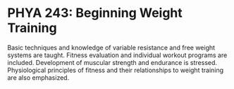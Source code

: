 # PHYA 243: Beginning Weight Training

Basic techniques and knowledge of variable resistance and free weight systems are taught. Fitness evaluation and individual workout programs are included. Development of muscular strength and endurance is stressed. Physiological principles of fitness and their relationships to weight training are also emphasized.